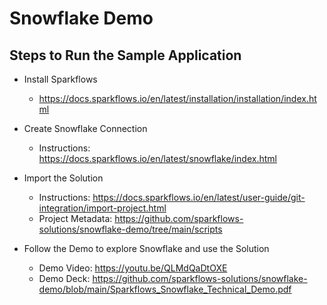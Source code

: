 # Snowflake Demo

## Steps to Run the Sample Application

- Install Sparkflows
   - https://docs.sparkflows.io/en/latest/installation/installation/index.html
   
- Create Snowflake Connection
    - Instructions: https://docs.sparkflows.io/en/latest/snowflake/index.html

- Import the Solution
   - Instructions: https://docs.sparkflows.io/en/latest/user-guide/git-integration/import-project.html
   - Project Metadata: https://github.com/sparkflows-solutions/snowflake-demo/tree/main/scripts

- Follow the Demo to explore Snowflake and use the Solution
  - Demo Video: https://youtu.be/QLMdQaDtOXE
  - Demo Deck: https://github.com/sparkflows-solutions/snowflake-demo/blob/main/Sparkflows_Snowflake_Technical_Demo.pdf
